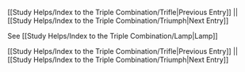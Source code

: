[[Study Helps/Index to the Triple Combination/Trifle|Previous Entry]]  ||  [[Study Helps/Index to the Triple Combination/Triumph|Next Entry]]

 See [[Study Helps/Index to the Triple Combination/Lamp|Lamp]]

[[Study Helps/Index to the Triple Combination/Trifle|Previous Entry]]  ||  [[Study Helps/Index to the Triple Combination/Triumph|Next Entry]]